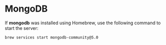 # MongoDB
If **mongodb** was installed using Homebrew, use the following command to start the server:
```
brew services start mongodb-community@5.0
```
